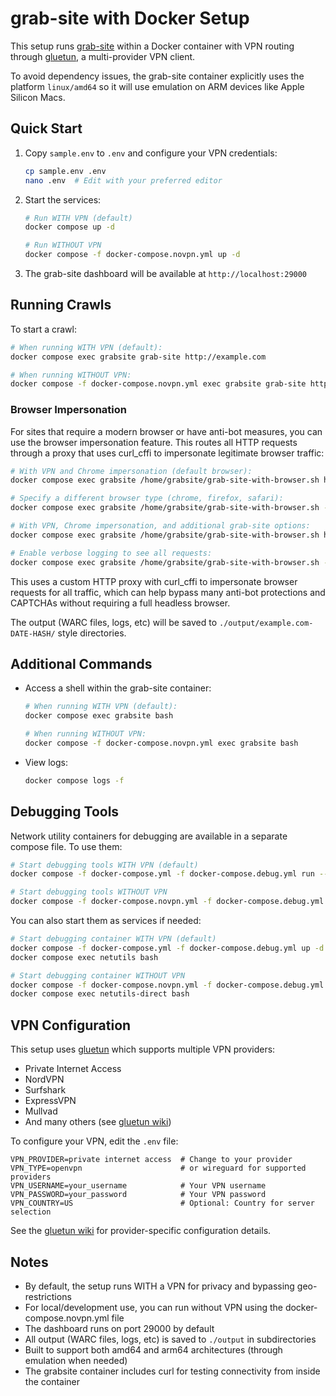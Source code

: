# grab-site with Docker Setup

This setup runs [grab-site](https://github.com/ArchiveTeam/grab-site) within a Docker container with VPN routing through [gluetun](https://github.com/qdm12/gluetun), a multi-provider VPN client.

To avoid dependency issues, the grab-site container explicitly uses the platform `linux/amd64` so it will use emulation on ARM devices like Apple Silicon Macs.

## Quick Start

1. Copy `sample.env` to `.env` and configure your VPN credentials:
   ```bash
   cp sample.env .env
   nano .env  # Edit with your preferred editor
   ```

2. Start the services:
   ```bash
   # Run WITH VPN (default)
   docker compose up -d

   # Run WITHOUT VPN
   docker compose -f docker-compose.novpn.yml up -d
   ```

3. The grab-site dashboard will be available at `http://localhost:29000`

## Running Crawls

To start a crawl:
```bash
# When running WITH VPN (default):
docker compose exec grabsite grab-site http://example.com

# When running WITHOUT VPN:
docker compose -f docker-compose.novpn.yml exec grabsite grab-site http://example.com
```

### Browser Impersonation

For sites that require a modern browser or have anti-bot measures, you can use the browser impersonation feature. This routes all HTTP requests through a proxy that uses curl_cffi to impersonate legitimate browser traffic:

```bash
# With VPN and Chrome impersonation (default browser):
docker compose exec grabsite /home/grabsite/grab-site-with-browser.sh http://example.com

# Specify a different browser type (chrome, firefox, safari):
docker compose exec grabsite /home/grabsite/grab-site-with-browser.sh --browser=firefox http://example.com

# With VPN, Chrome impersonation, and additional grab-site options:
docker compose exec grabsite /home/grabsite/grab-site-with-browser.sh http://example.com --concurrency=3 --1

# Enable verbose logging to see all requests:
docker compose exec grabsite /home/grabsite/grab-site-with-browser.sh --verbose http://example.com
```

This uses a custom HTTP proxy with curl_cffi to impersonate browser requests for all traffic, which can help bypass many anti-bot protections and CAPTCHAs without requiring a full headless browser.

The output (WARC files, logs, etc) will be saved to `./output/example.com-DATE-HASH/` style directories.

## Additional Commands

- Access a shell within the grab-site container:
  ```bash
  # When running WITH VPN (default):
  docker compose exec grabsite bash

  # When running WITHOUT VPN:
  docker compose -f docker-compose.novpn.yml exec grabsite bash
  ```

- View logs:
  ```bash
  docker compose logs -f
  ```

## Debugging Tools

Network utility containers for debugging are available in a separate compose file. To use them:

```bash
# Start debugging tools WITH VPN (default)
docker compose -f docker-compose.yml -f docker-compose.debug.yml run --rm -it netutils bash

# Start debugging tools WITHOUT VPN
docker compose -f docker-compose.novpn.yml -f docker-compose.debug.yml run --rm -it netutils-direct bash
```

You can also start them as services if needed:

```bash
# Start debugging container WITH VPN (default)
docker compose -f docker-compose.yml -f docker-compose.debug.yml up -d netutils
docker compose exec netutils bash

# Start debugging container WITHOUT VPN
docker compose -f docker-compose.novpn.yml -f docker-compose.debug.yml up -d netutils-direct
docker compose exec netutils-direct bash
```

## VPN Configuration

This setup uses [gluetun](https://github.com/qdm12/gluetun) which supports multiple VPN providers:

- Private Internet Access
- NordVPN
- Surfshark
- ExpressVPN
- Mullvad
- And many others (see [gluetun wiki](https://github.com/qdm12/gluetun-wiki/tree/main/setup#vpn-providers))

To configure your VPN, edit the `.env` file:

```
VPN_PROVIDER=private internet access  # Change to your provider
VPN_TYPE=openvpn                      # or wireguard for supported providers
VPN_USERNAME=your_username            # Your VPN username
VPN_PASSWORD=your_password            # Your VPN password
VPN_COUNTRY=US                        # Optional: Country for server selection
```

See the [gluetun wiki](https://github.com/qdm12/gluetun-wiki) for provider-specific configuration details.

## Notes

- By default, the setup runs WITH a VPN for privacy and bypassing geo-restrictions
- For local/development use, you can run without VPN using the docker-compose.novpn.yml file
- The dashboard runs on port 29000 by default
- All output (WARC files, logs, etc) is saved to `./output` in subdirectories
- Built to support both amd64 and arm64 architectures (through emulation when needed)
- The grabsite container includes curl for testing connectivity from inside the container